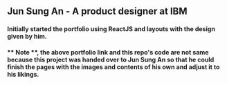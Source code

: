 ## Jun Sung An - A product designer at IBM

#### Initially started the portfolio using ReactJS and layouts with the design given by him.

#### ** Note **, the above portfolio link and this repo's code are not same because this project was handed over to Jun Sung An so that he could finish the pages with the images and contents of his own and adjust it to his likings.
